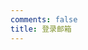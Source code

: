 ```yaml
---
comments: false
title: 登录邮箱
---
```


</br>
<style>
.bizmail_loginpanel{font-size:12px;width:300px;height:auto;background:#ffffff;}
.bizmail_LoginBox{padding:10px 15px;}
.bizmail_loginpanel h3{padding-bottom:5px;margin:0 0 5px 0;font-size:14px; display:none}
.bizmail_loginpanel form{margin:0;padding:0;}
.bizmail_loginpanel input.text{background:url(images/input_bg.jpg) repeat-x center top;font-size:12px;width:180px; line-height:25px; height:25px; border:1px #838383 solid;margin:0 2px;}
.bizmail_loginpanel .bizmail_column{height:28px; width:330px; padding-bottom:20px;}
.bizmail_loginpanel .bizmail_column label{display:block;float:left;width:30px;height:24px;line-height:24px;font-size:12px;}
.bizmail_loginpanel .bizmail_column .bizmail_inputArea{float:left;width:300px;}
.bizmail_loginpanel .bizmail_column span{font-size:12px;word-wrap:break-word;margin-left: 2px;line-height:200%;}
.bizmail_loginpanel .bizmail_SubmitArea{margin-left:30px;clear:both;}
.bizmail_loginpanel .bizmail_SubmitArea a{font-size:12px;margin-left:5px;}
.bizmail_loginpanel select{width:110px;height:20px;margin:0 2px;}
</style>

<script type="text/javascript" src="http://exmail.qq.com/zh_CN/htmledition/js_biz/outerlogin.js"  charset="gb18030"></script>
<script type="text/javascript">
writeLoginPanel({domainlist:"ljmx.top", mode:"vertical"});
</script>

</br>
</br>
</br>

